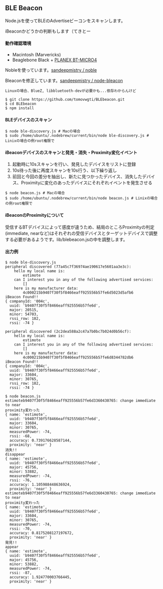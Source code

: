 ## BLE Beacon


Node.jsを使ってBLEのAdvertiseビーコンをスキャンします。

iBeaconかどうかの判断もします（てきとー

#### 動作確認環境
+ Macintosh (Marvericks)
+ Beaglebone Black + [PLANEX BT-MICRO4](http://www.amazon.co.jp/gp/product/B0071TE1G2/ref=as_li_ss_tl?ie=UTF8&camp=247&creative=7399&creativeASIN=B0071TE1G2&linkCode=as2&tag=tomovwgti-22)

Nobleを使っています。[sandeepmistry / noble](https://github.com/sandeepmistry/noble)

Bleaconを修正しています。[sandeepmistry / node-bleacon](https://github.com/sandeepmistry/node-bleacon)

    Linuxの場合、BlueZ, libbluetooth-devが必要かも...依存わからんけど

```
$ git clone https://github.com/tomovwgti/BLEbeacon.git
$ cd BLEbeacon
$ npm install
```

#### BLEデバイスのスキャン

```
$ node ble-discovery.js # Macの場合
$ sudo /home/ubuntu/.nodebrew/current/bin/node ble-discovery.js # Linixの場合の例root権限で 
```

#### iBeaconデバイスのスキャンと発見・消失・Proximity変化イベント

1. 起動時に10sスキャンを行い、発見したデバイスをリストに登録
2. 10s待った後に再度スキャンを10s行う、以下繰り返し
3. 前回と今回の差分を抽出し、新たに見つかったデバイス、消失したデバイス、Proximityに変化のあったデバイスにそれぞれイベントを発生させる

```
$ node beacon.js # Macの場合
$ sudo /home/ubuntu/.nodebrew/current/bin/node beacon.js # Linixの場合の例root権限で 
```

#### iBeaconのProximityについて
受信するBTデバイスによって感度が違うため、結局のところProximityの判定(immediate, nearなど)はそれぞれの受信デバイスとターゲットデバイスで調整する必要があるようです。lib/blebeacon.jsの中を調整します。


#### 出力例

```
$ node ble-discovery.js 
peripheral discovered (77a45c7f36974ae190617e5601aa3e3c):
	hello my local name is:
		estimote
	can I interest you in any of the following advertised services:
		[]
	here is my manufacturer data:
		4c000215b9407f30f5f8466eaff925556b57fe6d5023d5afb6
iBeacon Found!!
{ companyId: '004c',
  uuid: 'b9407f30f5f8466eaff925556b57fe6d',
  major: 20515,
  minor: 54703,
  rssi_row: 182,
  rssi: -74 }

peripheral discovered (2c2dea588a2c47a7b0bc7b024d0b56cf):
	hello my local name is:
		estimote
	can I interest you in any of the following advertised services:
		[]
	here is my manufacturer data:
		4c000215b9407f30f5f8466eaff925556b57fe6d8344782db6
iBeacon Found!!
{ companyId: '004c',
  uuid: 'b9407f30f5f8466eaff925556b57fe6d',
  major: 33604,
  minor: 30765,
  rssi_row: 182,
  rssi: -74 }

```

```
$ node beacon.js
estimoteb9407f30f5f8466eaff925556b57fe6d3360430765: change immediate to near
proximity変わった
{ name: 'estimote',
  uuid: 'b9407f30f5f8466eaff925556b57fe6d',
  major: 33604,
  minor: 30765,
  measuredPower: -74,
  rssi: -68,
  accuracy: 0.739176628587144,
  proximity: 'near' }
消失!!
disappear
{ name: 'estimote',
  uuid: 'b9407f30f5f8466eaff925556b57fe6d',
  major: 45756,
  minor: 53882,
  measuredPower: -74,
  rssi: -76,
  accuracy: 1.105988448636924,
  proximity: 'near' }
estimoteb9407f30f5f8466eaff925556b57fe6d3360430765: change immediate to near
proximity変わった
{ name: 'estimote',
  uuid: 'b9407f30f5f8466eaff925556b57fe6d',
  major: 33604,
  minor: 30765,
  measuredPower: -74,
  rssi: -70,
  accuracy: 0.8175208127197672,
  proximity: 'near' }
発見!!
appear
{ name: 'estimote',
  uuid: 'b9407f30f5f8466eaff925556b57fe6d',
  major: 45756,
  minor: 53882,
  measuredPower: -74,
  rssi: -87,
  accuracy: 1.924770003766445,
  proximity: 'near' }

```
